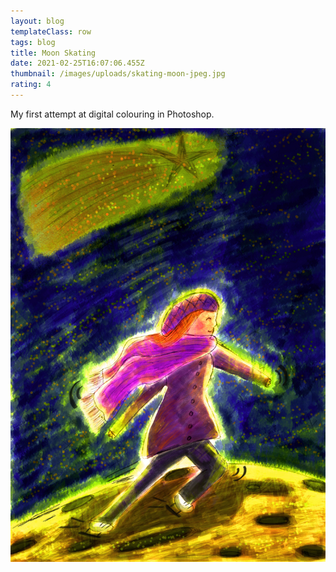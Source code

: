 ```yaml
---
layout: blog
templateClass: row
tags: blog
title: Moon Skating
date: 2021-02-25T16:07:06.455Z
thumbnail: /images/uploads/skating-moon-jpeg.jpg
rating: 4
---
```

My first attempt at digital colouring in Photoshop.

![](/images/uploads/skating-moon-jpeg.jpg)